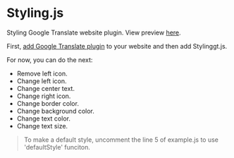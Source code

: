 Styling.js
=========

Styling Google Translate website plugin. View preview [here].

First, [add Google Translate plugin] to your website and then add Stylinggt.js.

For now, you can do the next:

  - Remove left icon.
  - Change left icon.
  - Change center text.
  - Change right icon.
  - Change border color.
  - Change background color.
  - Change text color.
  - Change text size.


> To make a default style, uncomment the line 5 of example.js to use 'defaultStyle' funciton.

[here]: http://stylinggt.azurewebsites.net
[add Google Translate plugin]: http://translate.google.com/translate_tools
